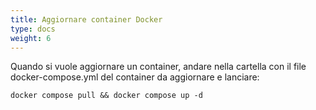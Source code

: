 ```yaml
---
title: Aggiornare container Docker
type: docs
weight: 6
---
```


Quando si vuole aggiornare un container, andare nella cartella con il file docker-compose.yml del container da aggiornare e lanciare:

`docker compose pull && docker compose up -d`